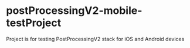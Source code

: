 # postProcessingV2-mobile-testProject
Project is for testing PostProcessingV2 stack for iOS and Android devices
